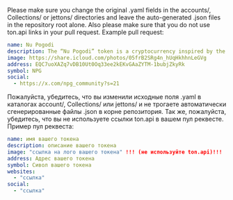 Please make sure you change the original .yaml fields in the accounts/, Collections/ or jettons/ directories and leave the auto-generated .json files in the repository root alone. Also please make sure that you do not use ton.api links in your pull request.
Example pull request:

```yaml
name: Nu Pogodi
description: The “Nu Pogodi” token is a cryptocurrency inspired by the iconic Soviet cartoon. Like the Wolf chasing the Hare, its price can quickly rise, leaving others behind. Investors should expect rapid, unpredictable movements.
image: https://share.icloud.com/photos/05frB2SRg4n_hUqHkhhnLeGVg
address: EQC7uoXAZq7vDB10Ut0Oq33ee2kEKvGAaZYTM-1bubjZkyRk 
symbol: NPG
social:
  - https://x.com/npg_community?s=21
```



Пожалуйста, убедитесь, что вы изменили исходные поля .yaml в каталогах account/, Collections/ или jettons/ и не трогаете автоматически сгенерированные файлы .json в корне репозитория. Так же, пожалуйста, убедитесь, что вы не используете ссылки ton.api в вашем пул реквесте.
Пример пул реквеста:

```yaml
name: имя вашего токена
description: описание вашего токена
image: "ссылка на лого вашего токена" !!! (не используйте ton.api)!!!
address: Адрес вашего токена 
symbol: Сивол вашего токена
websites:
  - "ссылка"
social:
  - "ссылка"
  ```
